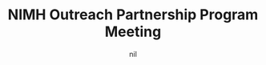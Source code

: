 ---
title: "NIMH Outreach Partnership Program Meeting"
project_id: 
date: nil
conference_id: ""
presenters:
   - peter_bandettini
summary: "<p>NIMH Outreach Partnership Program Meeting</p>"
file: /assets/presentations/T145.ppt
filename: T145.ppt
layout: presentation
---